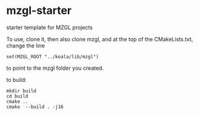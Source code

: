 # mzgl-starter
starter template for MZGL projects

To use, clone it, then also clone mzgl, and at the top of the CMakeLists.txt, change the line 

```
set(MZGL_ROOT "../koala/lib/mzgl")
```

to point to the mzgl folder you created.


to build: 

```
mkdir build
cd build
cmake ..
cmake  --build . -j16
```